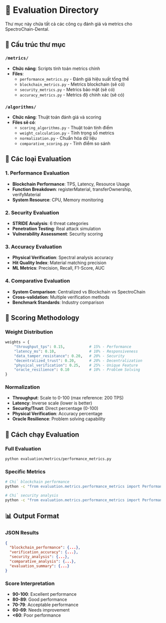 # 🎯 Evaluation Directory

Thư mục này chứa tất cả các công cụ đánh giá và metrics cho SpectroChain-Dental.

## 📁 Cấu trúc thư mục

### `/metrics/`
- **Chức năng**: Scripts tính toán metrics chính
- **Files**:
  - `performance_metrics.py` - Đánh giá hiệu suất tổng thể
  - `blockchain_metrics.py` - Metrics blockchain (sẽ có)
  - `security_metrics.py` - Metrics bảo mật (sẽ có)
  - `accuracy_metrics.py` - Metrics độ chính xác (sẽ có)

### `/algorithms/`
- **Chức năng**: Thuật toán đánh giá và scoring
- **Files sẽ có**:
  - `scoring_algorithms.py` - Thuật toán tính điểm
  - `weight_calculation.py` - Tính trọng số metrics
  - `normalization.py` - Chuẩn hóa dữ liệu
  - `comparative_scoring.py` - Tính điểm so sánh

## 🎯 Các loại Evaluation

### 1. Performance Evaluation
- **Blockchain Performance**: TPS, Latency, Resource Usage
- **Function Breakdown**: registerMaterial, transferOwnership, verifyMaterial
- **System Resource**: CPU, Memory monitoring

### 2. Security Evaluation
- **STRIDE Analysis**: 6 threat categories
- **Penetration Testing**: Real attack simulation
- **Vulnerability Assessment**: Security scoring

### 3. Accuracy Evaluation
- **Physical Verification**: Spectral analysis accuracy
- **Hit Quality Index**: Material matching precision
- **ML Metrics**: Precision, Recall, F1-Score, AUC

### 4. Comparative Evaluation
- **System Comparison**: Centralized vs Blockchain vs SpectroChain
- **Cross-validation**: Multiple verification methods
- **Benchmark Standards**: Industry comparison

## 🔢 Scoring Methodology

### Weight Distribution
```python
weights = {
    "throughput_tps": 0.15,           # 15% - Performance
    "latency_ms": 0.10,               # 10% - Responsiveness  
    "data_tamper_resistance": 0.20,   # 20% - Security
    "decentralized_trust": 0.20,      # 20% - Decentralization
    "physical_verification": 0.25,    # 25% - Unique Feature
    "oracle_resilience": 0.10         # 10% - Problem Solving
}
```

### Normalization
- **Throughput**: Scale to 0-100 (max reference: 200 TPS)
- **Latency**: Inverse scale (lower is better)
- **Security/Trust**: Direct percentage (0-100)
- **Physical Verification**: Accuracy percentage
- **Oracle Resilience**: Problem solving capability

## 🚀 Cách chạy Evaluation

### Full Evaluation
```bash
python evaluation/metrics/performance_metrics.py
```

### Specific Metrics
```bash
# Chỉ blockchain performance
python -c "from evaluation.metrics.performance_metrics import PerformanceEvaluator; PerformanceEvaluator().blockchain_performance_metrics()"

# Chỉ security analysis
python -c "from evaluation.metrics.performance_metrics import PerformanceEvaluator; PerformanceEvaluator().security_analysis()"
```

## 📊 Output Format

### JSON Results
```json
{
  "blockchain_performance": {...},
  "verification_accuracy": {...},
  "security_analysis": {...},
  "comparative_analysis": {...},
  "evaluation_summary": {...}
}
```

### Score Interpretation
- **90-100**: Excellent performance
- **80-89**: Good performance  
- **70-79**: Acceptable performance
- **60-69**: Needs improvement
- **<60**: Poor performance 